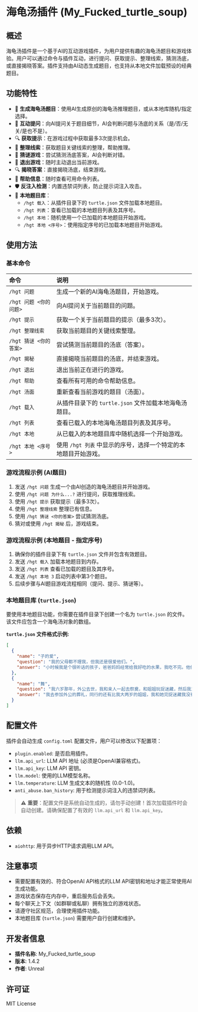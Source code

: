 # 海龟汤插件 (My_Fucked_turtle_soup)

## 概述

海龟汤插件是一个基于AI的互动游戏插件，为用户提供有趣的海龟汤题目和游戏体验。用户可以通过命令与插件互动，进行提问、获取提示、整理线索，猜测汤底，或直接揭晓答案。插件支持由AI动态生成题目，也支持从本地文件加载预设的经典题目。

## 功能特性

- 🎯 **生成海龟汤题目**：使用AI生成原创的海龟汤推理题目，或从本地库随机/指定选择。
- 💬 **互动提问**：向AI提问关于题目细节，AI会判断问题与汤底的关系（是/否/无关/是也不是）。
- 🔍 **获取提示**：在游戏过程中获取最多3次提示机会。
- 📝 **整理线索**：获取题目关键线索的整理，帮助推理。
- 🧠 **猜谜游戏**：尝试猜测汤底答案，AI会判断对错。
- 🚪 **退出游戏**：随时主动退出当前游戏。
- 🔍 **揭晓答案**：直接揭晓汤底，结束游戏。
- 📖 **帮助信息**：随时查看可用命令列表。
- 🛡️ **反注入检测**：内置违禁词列表，防止提示词注入攻击。
- 💾 **本地题目库**：
  - `/hgt 载入`：从插件目录下的 `turtle.json` 文件加载本地题目。
  - `/hgt 列表`：查看已加载的本地题目列表及其序号。
  - `/hgt 本地`：随机使用一个已加载的本地题目开始游戏。
  - `/hgt 本地 <序号>`：使用指定序号的已加载本地题目开始游戏。

## 使用方法

### 基本命令

| 命令 | 说明 |
| :--- | :--- |
| `/hgt 问题` | 生成一个新的AI海龟汤题目，开始游戏。 |
| `/hgt 问题 <你的问题>` | 向AI提问关于当前题目的问题。 |
| `/hgt 提示` | 获取一个关于当前题目的提示（最多3次）。 |
| `/hgt 整理线索` | 获取当前题目的关键线索整理。 |
| `/hgt 猜谜 <你的答案>` | 尝试猜测当前题目的汤底（答案）。 |
| `/hgt 揭秘` | 直接揭晓当前题目的汤底，并结束游戏。 |
| `/hgt 退出` | 退出当前正在进行的游戏。 |
| `/hgt 帮助` | 查看所有可用的命令帮助信息。 |
| `/hgt 汤面` | 重新查看当前游戏的题目（汤面）。 |
| `/hgt 载入` | 从插件目录下的 `turtle.json` 文件加载本地海龟汤题目。 |
| `/hgt 列表` | 查看已载入的本地海龟汤题目列表及其序号。 |
| `/hgt 本地` | 从已载入的本地题目库中随机选择一个开始游戏。 |
| `/hgt 本地 <序号>` | 使用 `/hgt 列表` 中显示的序号，选择一个特定的本地题目开始游戏。 |

### 游戏流程示例 (AI题目)

1.  发送 `/hgt 问题` 生成一个由AI创造的海龟汤题目并开始游戏。
2.  使用 `/hgt 问题 为什么...?` 进行提问，获取推理线索。
3.  使用 `/hgt 提示` 获取提示（最多3次）。
4.  使用 `/hgt 整理线索` 整理已有信息。
5.  使用 `/hgt 猜谜 <你的答案>` 尝试猜测汤底。
6.  猜对或使用 `/hgt 揭秘` 后，游戏结束。

### 游戏流程示例 (本地题目 - 指定序号)

1.  确保你的插件目录下有 `turtle.json` 文件并包含有效题目。
2.  发送 `/hgt 载入` 加载本地题目到内存。
3.  发送 `/hgt 列表` 查看已加载的题目及其序号。
4.  发送 `/hgt 本地 3` 启动列表中第3个题目。
5.  后续步骤与AI题目游戏流程相同（提问、提示、猜谜等）。

### 本地题目库 (`turtle.json`)

要使用本地题目功能，你需要在插件目录下创建一个名为 `turtle.json` 的文件。该文件应包含一个海龟汤对象的数组。

**`turtle.json` 文件格式示例:**

```json
[
  {
    "name": "子的爱",
    "question": "我的父母都不理我，但我还是很爱他们。",
    "answer": "小时候我是个很听话的孩子，爸爸妈妈经常给我好吃的水果，我吃不完。他们就告诉我喜欢的东西一定要放进冰箱，这样可以保鲜，记得那时候他们工作可辛苦了，经常加班到深夜。没睡过一个好觉。于是我耍了个小聪明，在他们的水里下了安眠药。他们睡得可香了，然后我把他们放进冰箱里，从那以后我每天都会对他们说：爸爸妈妈我爱你们。现在我都六十了，他们还是那么年轻。"
  },
  {
    "name": "舞",
    "question": "我六岁那年，外公去世，我和亲人一起去祭奠，和姐姐玩捉迷藏，然后我对母亲说了句话把她吓昏了过去。",
    "answer": "我去参加外公的葬礼，同行的还有比我大两岁的姐姐，我和她完捉迷藏我没有找到她没想到她躲在了纸做的房子里，当纸房子被点燃，我看见姐姐在跳舞，我对妈说，妈姐姐在那房子里面跳舞，因为姐姐被烧死了，我一直记得这个事。"
  }
]
```

## 配置文件

插件会自动生成 `config.toml` 配置文件，用户可以修改以下配置项：

-   `plugin.enabled`: 是否启用插件。
-   `llm.api_url`: LLM API 地址 (必须是OpenAI兼容格式)。
-   `llm.api_key`: LLM API 密钥。
-   `llm.model`: 使用的LLM模型名称。
-   `llm.temperature`: LLM 生成文本的随机性 (0.0-1.0)。
-   `anti_abuse.ban_history`: 用于检测提示词注入的违禁词列表。

> ⚠️ **重要**：配置文件是系统自动生成的，请勿手动创建！首次加载插件时会自动创建。请确保配置了有效的 `llm.api_url` 和 `llm.api_key`。

## 依赖

- `aiohttp`: 用于异步HTTP请求调用LLM API。

## 注意事项

- 需要配置有效的、符合OpenAI API格式的LLM API密钥和地址才能正常使用AI生成功能。
- 游戏状态保存在内存中，重启服务后会丢失。
- 每个聊天上下文（如群聊或私聊）拥有独立的游戏状态。
- 请遵守社区规范，合理使用插件功能。
- 本地题目库 (`turtle.json`) 需要用户自行创建和维护。

## 开发者信息

- **插件名称**: My_Fucked_turtle_soup
- **版本**: 1.4.2
- **作者**: Unreal

## 许可证

MIT License